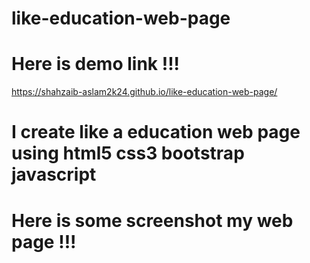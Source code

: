 # like-education-web-page
# Here is demo link !!!
https://shahzaib-aslam2k24.github.io/like-education-web-page/
# I create like a education web page using html5 css3 bootstrap javascript
# Here is some screenshot my web page !!!
